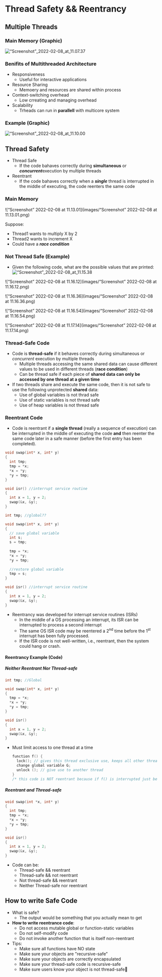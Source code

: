 # Thread Safety && Reentrancy

## Multiple Threads

### Main Memory (Graphic)

![“Screenshot”_2022-02-08_at_11.07.37](images/“Screenshot”_2022-02-08_at_11.07.37.png)

### Benifits of Multithreaded Architecture

- Responsiveness
  - Useful for interactive applications
- Resource Sharing
  - Memoery and resources are shared within process
- Context-switching overhead
  - Low crreating and managing overhead
- Scalability
  - Trheads can run in **parallell** with multicore system

### Example (Graphic)

![“Screenshot”_2022-02-08_at_11.10.00](images/“Screenshot”_2022-02-08_at_11.10.00.png)

## Thread Safety

- Thread Safe
  - If the code bahaves correctly during **simultaneous** or ***concurrent***execution by multiple threads
- Reentrant
  - If the code bahaves correctly when a ***single*** thread is interrupted in the middle of executing, the code reenters the same code

### Main Memory

![“Screenshot” 2022-02-08 at 11.13.01](images/“Screenshot” 2022-02-08 at 11.13.01.png)

Suppose: 

- Thread1 wants to multiply X by 2
- Thread2 wants to increment X
- Could have a ***race condition***

### Not Thread Safe (Example)

- Given the following code, what are the possible values that are printed: ![“Screenshot”_2022-02-08_at_11.15.38](images/“Screenshot”_2022-02-08_at_11.15.38.png)

![“Screenshot” 2022-02-08 at 11.16.12](images/“Screenshot” 2022-02-08 at 11.16.12.png)

![“Screenshot” 2022-02-08 at 11.16.36](images/“Screenshot” 2022-02-08 at 11.16.36.png)

![“Screenshot” 2022-02-08 at 11.16.54](images/“Screenshot” 2022-02-08 at 11.16.54.png)

![“Screenshot” 2022-02-08 at 11.17.14](images/“Screenshot” 2022-02-08 at 11.17.14.png)

### Thread-Safe Code

- Code is **thread-safe** if it behaves correctly during simultaneous or *concurrent* execution by multiple threads
  - Multiple threads accessing the same shared data can cause different values to be used in different threads (**race condition**)
  - Can be thread safe if each piece of **shared data can only be accessed by one thread at a given time**
- If two threads share and execute the same code, then it is not safe to use the following unprotected **shared** data:
  - Use of global variables is not thrad safe
  - Use of static variables is not thread safe
  - Use of heap variables is not thread safe

### Reentrant Code

- Code is reentrant if a **single thread** (really a sequence of execution) can be interrupted in the middle of executing the code **and** then reenter the same code later in a safe manner (before the first entry has been completed).

```C
void swap(int* x, int* y)
{
  int tmp;
  tmp = *x;
  *x = *y;
  *y = tmp;
}

void isr() //interrupt service routine 
{
  int x = 1, y = 2;
  swap(&x, &y);
}
```

```C
int tmp; //global??

void swap(int* x, int* y)
{
  // save global variable
  int s;
  s = tmp;
  
  tmp = *x;
  *x = *y;
  *y = tmp;
  
  //restore global variable
  tmp = s;
}

void isr() //interrupt service routine
{
  int x = 1, y = 2;
  swap(&x, &y);
}
```

- Reentrancy was developed for interrupt service routines (ISRs)
  - In the middle of a OS processing an interrupt, its ISR can be interrupted to process a second interrupt
  - The same OS ISR code may be reentered a 2<sup>nd</sup> time before the 1<sup>st</sup> interrupt has been fully processed.
  - If the ISR code is not well-written, i.e., reentrant, then the system could hang or crash. 

#### Reentrancy Example (Code)

##### Neither Reentrant Nor Thread-safe

```C
int tmp; //Global

void swap(int* x, int* y)
{
  tmp = *x;
  *x = *y;
  *y = tmp;
}

void isr()
{
  int x = 1, y = 2;
  swap(&x, &y);
}
```

- Must limit access to one thread at a time

  ```C
  function f() {
    lock(); // gives this thread exclusive use, keeps all other threads waiting
    change global variable G;
    unlock (); // give use to another thread
  }
  /* this code is NOT reentrant because if f() is interrupted just before the unlock(), and f() is called a 2nd time, the system will hang, because the 2nd call will try to lock, then be unable to lock, because the 1st call had not yet unlocked the system
  ```

##### Reentrant and Thread-safe

```C
void swap(int *x, int* y)
{
  int tmp;
  tmp = *x;
  *x = *y;
  *y = tmp;
}

void isr()
{
  int x = 1, y = 2;
  swap(&x, &y);
}
```

- Code can be: 
  - Thread-safe && reentrant
  - Thread-safe && not reentrant
  - Not thread-safe && reentrant
  - Neither Thread-safe nor reentrant 

## How to write Safe Code

- What is safe? 
  - The output would be something that you actually mean to get
- **How to write reentrance code**: 
  - Do not access mutable global or function-static variables
  - Do not self-modify code
  - Do not invoke another function that is itself non-reentrant
- Tips: 
  - Make sure all functions have NO state
  - Make sure your objects are "recursive-safe"
  - Make sure your objects are correctly encapsulated
  - Make sure your thread-safe code is recursive-safe
  - Make sure users know your object is not thread-safe